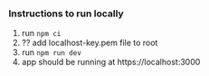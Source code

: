 ### Instructions to run locally

1. run `npm ci`
2. ?? add localhost-key.pem file to root
3. run `npm run dev`
4. app should be running at https://localhost:3000